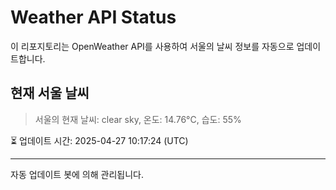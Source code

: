 
# Weather API Status

이 리포지토리는 OpenWeather API를 사용하여 서울의 날씨 정보를 자동으로 업데이트합니다.

## 현재 서울 날씨
> 서울의 현재 날씨: clear sky, 온도: 14.76°C, 습도: 55%

⏳ 업데이트 시간: 2025-04-27 10:17:24 (UTC)

---
자동 업데이트 봇에 의해 관리됩니다.
